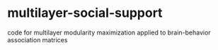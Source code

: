 # multilayer-social-support
code for multilayer modularity maximization applied to brain-behavior association matrices
